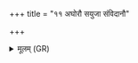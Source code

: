 +++
title = "११ अघोरौ सयुजा संविदानौ"

+++
<details><summary>मूलम् (GR)</summary>

अघोरौ सयुजा संविदानौ  
स्योनौ दन्तौ सुमङ्गलौ ।  
मा हिंसिष्टं पितरं मातरं च-  
-अन्यत्र वां तन्वो घोरम् अस्तु ॥
</details>